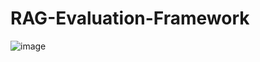 # RAG-Evaluation-Framework

![image](https://github.com/user-attachments/assets/eeb31faf-cf0d-440d-b486-5d3955399632)
